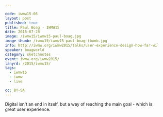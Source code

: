 ```yaml
---

code: iwmw15-06
layout: post
published: true
title: Paul Boag - IWMW15
date: 2015-07-28
image: /iwmw15/iwmw15-paul-boag.jpg
image-thumb: /iwmw15/iwmw15-paul-boag-thumb.jpg
info: http://iwmw.org/iwmw2015/talks/user-experience-design-how-far-will-you-go/
speaker: boagworld
category: sketchnotes
event: iwmw.org/iwmw2015/
lanyrd: /2015/iwmw15/
tags:
  - iwmw15
  - iwmw
  - live

cc: BY-SA
---
```


Digital isn't an end in itself, but a way of reaching the main goal - which is great user experience.

